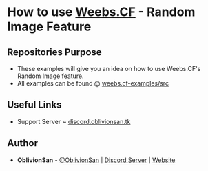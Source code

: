 
# How to use <a href="https://weebs.cf">Weebs.CF</a> - Random Image Feature

## Repositories Purpose
  - These examples will give you an idea on how to use Weebs.CF's Random Image feature.
  - All examples can be found @ [weebs.cf-examples/src](./src/)

## Useful Links
  - Support Server ~ [discord.oblivionsan.tk](https://discord.oblivionsan.tk)

## Author
- **OblivionSan** - [@OblivionSan](https://twitter.com/OblivionSan) | [Discord Server](https://discord.gg/kxNeGRC) | [Website](https://oblivionsan.tk)